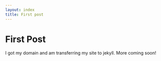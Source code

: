 ```yaml
---
layout: index
title: First post
---
```

# First Post
I got my domain and am transferring my site to jekyll. More coming soon!
